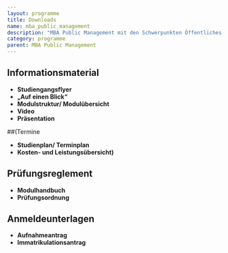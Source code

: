 ```yaml
---
layout: programme
title: Downloads
name: mba_public_management
description: "MBA Public Management mit den Schwerpunkten Öffentliches Controlling und Öffentliche Beschaffung"
category: programme
parent: MBA Public Management
---
```



## Informationsmaterial

* **Studiengangsflyer**
* **„Auf einen Blick“**
* **Modulstruktur/ Modulübersicht**
* **Video**
* **Präsentation**

##(Termine

* **Studienplan/ Terminplan**
* **Kosten- und Leistungsübersicht)**

## Prüfungsreglement

* **Modulhandbuch**
* **Prüfungsordnung**

## Anmeldeunterlagen

* **Aufnahmeantrag**
* **Immatrikulationsantrag**